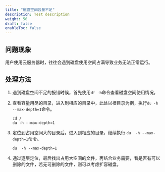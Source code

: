 ```yaml
---
title: "磁盘空间容量不足"
description: Test description
weight: 50
draft: false
enableToc: false
---
```

## 问题现象

用户使用云服务器时，往往会遇到磁盘使用空间占满导致业务无法正常运行。

## 处理方法

1. 遇到磁盘空间不足的报错时候，首先使用`df -h`命令查看磁盘空间使用情况。

2. 查看容量用尽的目录，进入到相应的目录中，此处以根目录为例，执行`du -h --max-depth=1`命令。

   ```shell
   cd /
   du -h --max-depth=1
   ```

3. 定位到占用空间大的目录后，进入到相应的目录，继续执行 `du  -h --max-depth=1`命令。

   ```shell
   du  -h --max-depth=1
   ```

4. 通过逐层定位，最后找出占用大空间的文件，再结合业务需要，看是否有可以删除的文件，若无可删除的文件，则可以考虑扩容磁盘。

